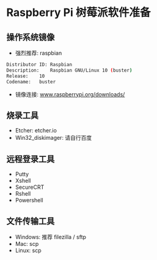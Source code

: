 # Raspberry Pi 树莓派软件准备

## 操作系统镜像

* 强烈推荐: raspbian 
```bash
Distributor ID:	Raspbian
Description:	Raspbian GNU/Linux 10 (buster)
Release:	10
Codename:	buster
```
* 镜像连接: www.raspberrypi.org/downloads/

## 烧录工具

* Etcher: etcher.io
* Win32_diskimager: 请自行百度

## 远程登录工具

* Putty
* Xshell
* SecureCRT
* Rshell
* Powershell

## 文件传输工具

* Windows: 推荐 filezilla / sftp 
* Mac: scp
* Linux: scp

